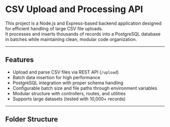 # CSV Upload and Processing API

This project is a Node.js and Express-based backend application designed for efficient handling of large CSV file uploads.  
It processes and inserts thousands of records into a PostgreSQL database in batches while maintaining clean, modular code organization.

---

## Features

- Upload and parse CSV files via REST API (`/upload`)
- Batch data insertion for high performance
- PostgreSQL integration with proper schema handling
- Configurable batch size and file paths through environment variables
- Modular structure with controllers, routes, and utilities
- Supports large datasets (tested with 10,000+ records)

---

## Folder Structure

